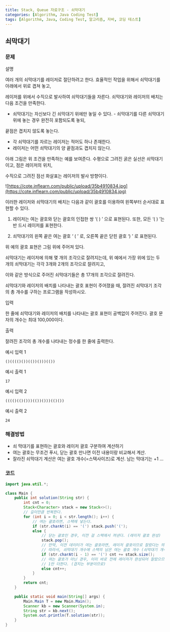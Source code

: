 ```yaml
---
title: Stack, Queue 자료구조 - 쇠막대기
categories: [Algorithm, Java Coding Test]
tags: [Algorithm, Java, Coding Test, 알고리즘, 자바, 코딩 테스트]
---
```


## 쇠막대기


### 문제
설명

여러 개의 쇠막대기를 레이저로 절단하려고 한다. 효율적인 작업을 위해서 쇠막대기를 아래에서 위로 겹쳐 놓고,

레이저를 위에서 수직으로 발사하여 쇠막대기들을 자른다. 쇠막대기와 레이저의 배치는 다음 조건을 만족한다.

- 쇠막대기는 자신보다 긴 쇠막대기 위에만 놓일 수 있다. - 쇠막대기를 다른 쇠막대기 위에 놓는 경우 완전히 포함되도록 놓되,

끝점은 겹치지 않도록 놓는다.

- 각 쇠막대기를 자르는 레이저는 적어도 하나 존재한다.
- 레이저는 어떤 쇠막대기의 양 끝점과도 겹치지 않는다.

아래 그림은 위 조건을 만족하는 예를 보여준다. 수평으로 그려진 굵은 실선은 쇠막대기이고, 점은 레이저의 위치,

수직으로 그려진 점선 화살표는 레이저의 발사 방향이다.

![https://cote.inflearn.com/public/upload/35b4910834.jpg](https://cote.inflearn.com/public/upload/35b4910834.jpg)

이러한 레이저와 쇠막대기의 배치는 다음과 같이 괄호를 이용하여 왼쪽부터 순서대로 표현할 수 있다.

1. 레이저는 여는 괄호와 닫는 괄호의 인접한 쌍 ‘( ) ’ 으로 표현된다. 또한, 모든 ‘( ) ’는 반 드시 레이저를 표현한다.

2. 쇠막대기의 왼쪽 끝은 여는 괄호 ‘ ( ’ 로, 오른쪽 끝은 닫힌 괄호 ‘) ’ 로 표현된다.

위 예의 괄호 표현은 그림 위에 주어져 있다.

쇠막대기는 레이저에 의해 몇 개의 조각으로 잘려지는데, 위 예에서 가장 위에 있는 두 개의 쇠막대기는 각각 3개와 2개의 조각으로 잘려지고,

이와 같은 방식으로 주어진 쇠막대기들은 총 17개의 조각으로 잘려진다.

쇠막대기와 레이저의 배치를 나타내는 괄호 표현이 주어졌을 때, 잘려진 쇠막대기 조각의 총 개수를 구하는 프로그램을 작성하시오.

입력

한 줄에 쇠막대기와 레이저의 배치를 나타내는 괄호 표현이 공백없이 주어진다. 괄호 문자의 개수는 최대 100,000이다.

출력

잘려진 조각의 총 개수를 나타내는 정수를 한 줄에 출력한다.

예시 입력 1

```
()(((()())(())()))(())

```

예시 출력 1

```
17
```

예시 입력 2

```
(((()(()()))(())()))(()())

```

예시 출력 2

```
24
```

### 해결방법
- 쇠 막대기를 표현하는 괄호와 레이저 괄호 구분하여 계산하기
- 여는 괄호는 무조건 푸시, 닫는 괄호 만나면 이전 내용이랑 비교해서 계산.
- 잘라진 쇠막대기 계산은 여는 괄호 개수(=스택사이즈)로 계산. 남는 막대기는 +1 …

### 코드

```java
import java.util.*;

class Main {
    public int solution(String str) {
        int cnt = 0;
        Stack<Character> stack = new Stack<>();
        // 길이만큼 반복한다.
        for (int i = 0; i < str.length(); i++) {
            // 여는 괄호라면, 스택에 넣는다. 
            if (str.charAt(i) == '(') stack.push('(');
            else {
                // 닫는 괄호인 경우, 이전 걸 스택에서 꺼낸다. (레이저 괄호 완성)
                stack.pop();
                // 만약, 이전 데이터가 여는 괄호라면, 레이저 괄호이므로 잘랐다는 의미가 된다.
                // 따라서, 쇠막대기 개수에 스택의 남은 여는 괄호 개수 (쇠막대기 개수) 만큼 결과에 더한다.
                if (str.charAt(i - 1) == '(') cnt += stack.size();
                // 여는 괄호가 아닌 경우, 이미 바로 전에 레이저가 완성되어 잘랐으므로
                // 1만 더한다. (겹치는 부분이므로)
                else cnt++;
            }
        }
        return cnt;
    }

    public static void main(String[] args) {
        Main.Main T = new Main.Main();
        Scanner kb = new Scanner(System.in);
        String str = kb.next();
        System.out.println(T.solution(str));
    }
}

```
